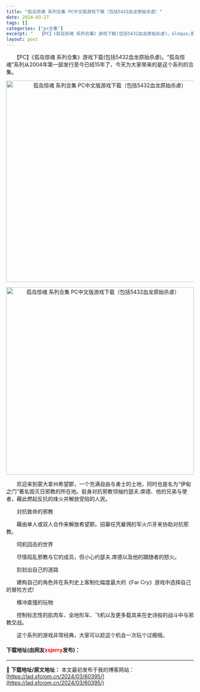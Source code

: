 ```yaml
---
title: "孤岛惊魂 系列合集 PC中文版游戏下载（包括5432血龙原始杀虐）"
date: 2024-03-27
tags: []
categories: ["pc合集"]
excerpt: "　　【PC】《孤岛惊魂 系列合集》游戏下载(包括5432血龙原始杀虐)。&ldquo;孤岛惊魂&rdquo;系列从2004年第一部发行至今已经15年了，今天为大家带来的是这个系列的合集。 　　欢迎来到蒙大拿州希望郡，一个充满自由与勇士的土地，同时也是名为&ldquo;伊甸之门&rdquo;著名毁灭日&hellip;"
layout: post
---
```


 <p>　　【PC】《孤岛惊魂 系列合集》游戏下载(包括5432血龙原始杀虐)。&ldquo;孤岛惊魂&rdquo;系列从2004年第一部发行至今已经15年了，今天为大家带来的是这个系列的合集。</p> <p align="center"><img align="" border="0" src="https://lad.sfcrom.cn/wp-content/uploads/2024/03/20240327_6603cedae17e9.webp" width="541" alt="孤岛惊魂 系列合集 PC中文版游戏下载（包括5432血龙原始杀虐）" /></p> <p align="center"><img align="" border="0" src="https://lad.sfcrom.cn/wp-content/uploads/2024/03/20240327_6603cedb621cc.webp" width="504" alt="孤岛惊魂 系列合集 PC中文版游戏下载（包括5432血龙原始杀虐）" /></p> <p>　　欢迎来到蒙大拿州希望郡，一个充满自由与勇士的土地，同时也是名为&ldquo;伊甸之门&rdquo;著名毁灭日邪教的所在地。挺身对抗邪教领袖约瑟夫.席德、他的兄弟与使者，藉此燃起反抗的烽火并解放受陷的人民。</p> <p>　　对抗致命的邪教</p> <p>　　藉由单人或双人合作来解放希望郡。招募任凭雇佣的军火爪牙来协助对抗邪教。</p> <p>　　伺机回击的世界</p> <p>　　尽情捣乱邪教与它的成员，但小心约瑟夫.席德以及他的跟随者的怒火。</p> <p>　　刻划出自己的道路</p> <p>　　建构自己的角色并在系列史上客制化幅度最大的《Far Cry》游戏中选择自己的冒险方式!</p> <p>　　横冲直撞的玩物</p> <p>　　控制标志性的肌肉车、全地形车、飞机以及更多载具来在史诗般的战斗中与邪教交战。</p> <p>　　这个系列的游戏非常经典，大家可以趁这个机会一次玩个过瘾哦。</p> <p><h4>下载地址(由网友<font color="red">zsjerry</font>发布)：</h4></p> 

---
📖 **下载地址/原文地址：** 本文最初发布于我的博客网站：[https://lad.sfcrom.cn/2024/03/60395/](https://lad.sfcrom.cn/2024/03/60395/)

